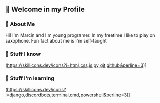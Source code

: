 ## 👋 Welcome in my Profile

### 📖 About Me
Hi! I'm Marcin and I'm young programer. In my freetime I like to play on saxophone. Fun fact about me is I'm self-taught

### 🔨 Stuff I know
(https://skillicons.dev/icons?i=html,css,js,py,git,github&perline=3)]

### 🔧 Stuff I'm learning
(https://skillicons.dev/icons?i=django,discordbots,terminal,cmd,powershell&perline=3)]
